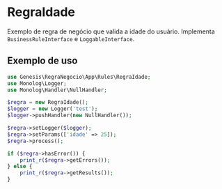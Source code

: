 # RegraIdade

Exemplo de regra de negócio que valida a idade do usuário. Implementa `BusinessRuleInterface` e `LoggableInterface`.

## Exemplo de uso

```php
use Genesis\RegraNegocio\App\Rules\RegraIdade;
use Monolog\Logger;
use Monolog\Handler\NullHandler;

$regra = new RegraIdade();
$logger = new Logger('test');
$logger->pushHandler(new NullHandler());

$regra->setLogger($logger);
$regra->setParams(['idade' => 25]);
$regra->process();

if ($regra->hasError()) {
    print_r($regra->getErrors());
} else {
    print_r($regra->getResults());
}
```
